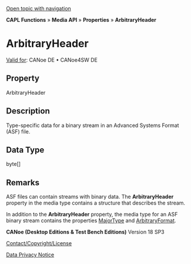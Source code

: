 [Open topic with navigation](../../../../../CANoeDEFamily.htm#Topics/CAPLFunctions/Media/Properties/CAPLfunctionArbitraryHeader.md)

**CAPL Functions** » **Media API** » **Properties** » **ArbitraryHeader**

# ArbitraryHeader

[Valid for](../../../Shared/FeatureAvailability.md):  CANoe DE • CANoe4SW DE

## Property

ArbitraryHeader

## Description

Type-specific data for a binary stream in an Advanced Systems Format (ASF) file.

## Data Type

byte[]

## Remarks

ASF files can contain streams with binary data. The **ArbitraryHeader** property in the media type contains a structure that describes the stream.

In addition to the **ArbitraryHeader** property, the media type for an ASF binary stream contains the properties [MajorType](CAPLfunctionMajorType.md) and [ArbitraryFormat](CAPLfunctionArbitraryFormat.md).

**CANoe (Desktop Editions & Test Bench Editions)** Version 18 SP3

[Contact/Copyright/License](../../../Shared/ContactCopyrightLicense.md)

[Data Privacy Notice](https://www.vector.com/int/en/company/get-info/privacy-policy/)

